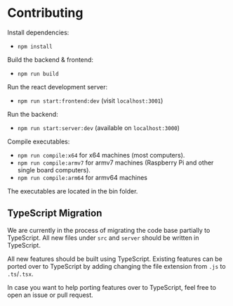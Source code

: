 # Contributing

Install dependencies:

- `npm install`

Build the backend & frontend:

- `npm run build`

Run the react development server:

- `npm run start:frontend:dev` (visit `localhost:3001`)

Run the backend:

- `npm run start:server:dev` (available on `localhost:3000`)

Compile executables:

- `npm run compile:x64` for x64 machines (most computers).
- `npm run compile:armv7` for armv7 machines (Raspberry Pi and other single board computers).
- `npm run compile:arm64` for armv64 machines

The executables are located in the bin folder.

## TypeScript Migration

We are currently in the process of migrating the code base partially to TypeScript.
All new files under `src` and `server` should be written in TypeScript.

All new features should be built using TypeScript.
Existing features can be ported over to TypeScript by adding changing the file extension from `.js` to `.ts`/`.tsx`.

In case you want to help porting features over to TypeScript, feel free to open an issue or pull request.
